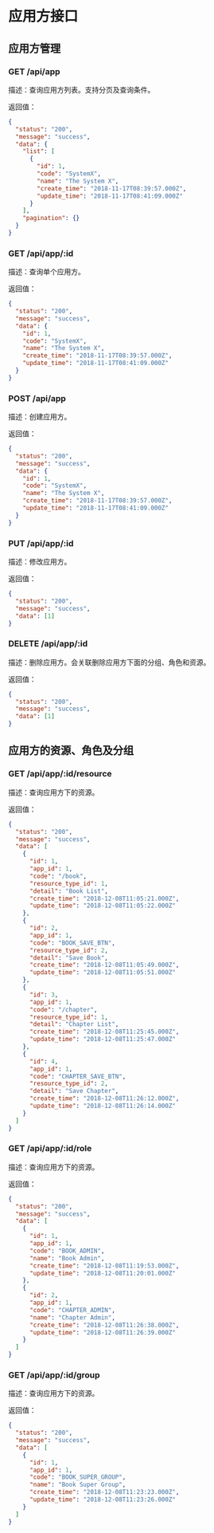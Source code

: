 # 应用方接口

## 应用方管理

### GET /api/app

描述：查询应用方列表。支持分页及查询条件。

返回值：

```json
{
  "status": "200",
  "message": "success",
  "data": {
    "list": [
      {
        "id": 1,
        "code": "SystemX",
        "name": "The System X",
        "create_time": "2018-11-17T08:39:57.000Z",
        "update_time": "2018-11-17T08:41:09.000Z"
      }
    ],
    "pagination": {}
  }
}
```

### GET /api/app/:id

描述：查询单个应用方。

返回值：

```json
{
  "status": "200",
  "message": "success",
  "data": {
    "id": 1,
    "code": "SystemX",
    "name": "The System X",
    "create_time": "2018-11-17T08:39:57.000Z",
    "update_time": "2018-11-17T08:41:09.000Z"
  }
}
```

### POST /api/app

描述：创建应用方。

返回值：

```json
{
  "status": "200",
  "message": "success",
  "data": {
    "id": 1,
    "code": "SystemX",
    "name": "The System X",
    "create_time": "2018-11-17T08:39:57.000Z",
    "update_time": "2018-11-17T08:41:09.000Z"
  }
}
```

### PUT /api/app/:id

描述：修改应用方。

返回值：

```json
{
  "status": "200",
  "message": "success",
  "data": [1]
}
```

### DELETE /api/app/:id

描述：删除应用方。会关联删除应用方下面的分组、角色和资源。

返回值：

```json
{
  "status": "200",
  "message": "success",
  "data": [1]
}
```

## 应用方的资源、角色及分组

### GET /api/app/:id/resource

描述：查询应用方下的资源。

返回值：

```json
{
  "status": "200",
  "message": "success",
  "data": [
    {
      "id": 1,
      "app_id": 1,
      "code": "/book",
      "resource_type_id": 1,
      "detail": "Book List",
      "create_time": "2018-12-08T11:05:21.000Z",
      "update_time": "2018-12-08T11:05:22.000Z"
    },
    {
      "id": 2,
      "app_id": 1,
      "code": "BOOK_SAVE_BTN",
      "resource_type_id": 2,
      "detail": "Save Book",
      "create_time": "2018-12-08T11:05:49.000Z",
      "update_time": "2018-12-08T11:05:51.000Z"
    },
    {
      "id": 3,
      "app_id": 1,
      "code": "/chapter",
      "resource_type_id": 1,
      "detail": "Chapter List",
      "create_time": "2018-12-08T11:25:45.000Z",
      "update_time": "2018-12-08T11:25:47.000Z"
    },
    {
      "id": 4,
      "app_id": 1,
      "code": "CHAPTER_SAVE_BTN",
      "resource_type_id": 2,
      "detail": "Save Chapter",
      "create_time": "2018-12-08T11:26:12.000Z",
      "update_time": "2018-12-08T11:26:14.000Z"
    }
  ]
}
```

### GET /api/app/:id/role

描述：查询应用方下的资源。

返回值：

```json
{
  "status": "200",
  "message": "success",
  "data": [
    {
      "id": 1,
      "app_id": 1,
      "code": "BOOK_ADMIN",
      "name": "Book Admin",
      "create_time": "2018-12-08T11:19:53.000Z",
      "update_time": "2018-12-08T11:20:01.000Z"
    },
    {
      "id": 2,
      "app_id": 1,
      "code": "CHAPTER_ADMIN",
      "name": "Chapter Admin",
      "create_time": "2018-12-08T11:26:38.000Z",
      "update_time": "2018-12-08T11:26:39.000Z"
    }
  ]
}
```

### GET /api/app/:id/group

描述：查询应用方下的资源。

返回值：

```json
{
  "status": "200",
  "message": "success",
  "data": [
    {
      "id": 1,
      "app_id": 1,
      "code": "BOOK_SUPER_GROUP",
      "name": "Book Super Group",
      "create_time": "2018-12-08T11:23:23.000Z",
      "update_time": "2018-12-08T11:23:26.000Z"
    }
  ]
}
```
